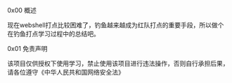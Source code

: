 0x00 概述

   现在webshell打点比较困难了，钓鱼越来越成为红队打点的重要手段，所以做个在钓鱼打点学习过程中的总结吧。
   
   
0x01 免责声明

   该项目仅供授权下使用学习，禁止使用该项目进行违法操作，否则自行承担后果，请各位遵守《中华人民共和国网络安全法》




